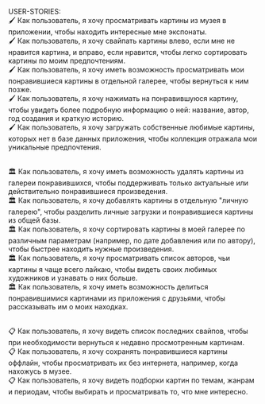 USER-STORIES:  <br/>
🖌 Как пользователь, я хочу просматривать картины из музея в приложении, чтобы находить интересные мне экспонаты. <br/>
🖌 Как пользователь, я хочу свайпать картины влево, если мне не нравится картина, и вправо, если нравится, чтобы легко сортировать картины по моим предпочтениям. <br/>
🖌 Как пользователь, я хочу иметь возможность просматривать мои понравившиеся картины в отдельной галерее, чтобы вернуться к ним позже. <br/>
🖌 Как пользователь, я хочу нажимать на понравившуюся картину, чтобы увидеть более подробную информацию о ней: название, автор, год создания и краткую историю.  <br/>
🖌 Как пользователь, я хочу загружать собственные любимые картины, которых нет в базе данных приложения, чтобы коллекция отражала мои уникальные предпочтения. <br/>
 <br/>

🏛 Как пользователь, я хочу иметь возможность удалять картины из галереи понравившихся, чтобы поддерживать только актуальные или действительно понравившиеся произведения.  <br/>
🏛 Как пользователь, я хочу добавлять картины в отдельную "личную галерею", чтобы разделить личные загрузки и понравившиеся картины из общей базы. <br/>
🏛 Как пользователь, я хочу сортировать картины в моей галерее по различным параметрам (например, по дате добавления или по автору), чтобы быстрее находить нужные произведения. <br/>
🏛 Как пользователь, я хочу просматривать список авторов, чьи картины я чаще всего лайкаю, чтобы видеть своих любимых художников и узнавать о них больше. <br/>
🏛 Как пользователь, я хочу иметь возможность делиться понравившимися картинами из приложения с друзьями, чтобы рассказывать им о моих находках. <br/>

 <br/>
📋 Как пользователь, я хочу видеть список последних свайпов, чтобы при необходимости вернуться к недавно просмотренным картинам. <br/>
📋 Как пользователь, я хочу сохранять понравившиеся картины оффлайн, чтобы просматривать их без интернета, например, когда нахожусь в музее. <br/>
📋 Как пользователь, я хочу видеть подборки картин по темам, жанрам и периодам, чтобы выбирать и просматривать то, что мне интересно. <br/>
